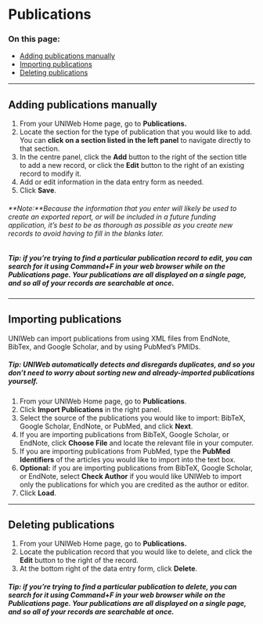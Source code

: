 # Publications

### On this page:
- [Adding publications manually][1]
- [Importing publications][2]
- [Deleting publications][3]

---- 

## Adding publications manually

1. From your UNIWeb Home page, go to **Publications.**
2. Locate the section for the type of publication that you would like to add. You can **click on a section listed in the left panel** to navigate directly to that section.
3. In the centre panel, click the **Add** button to the right of the section title to add a new record, or click the **Edit** button to the right of an existing record to modify it.
4. Add or edit information in the data entry form as needed.
5. Click **Save**.

###### **Note:**Because the information that you enter will likely be used to create an exported report, or will be included in a future funding application, it’s best to be as thorough as possible as you create new records to avoid having to fill in the blanks later.

##### **Tip:** if you’re trying to find a particular publication record to edit, you can search for it using **Command+F** in your web browser while on the Publications page. Your publications are all displayed on a single page, and so all of your records are searchable at once.

---- 

## Importing publications

UNIWeb can import publications from using XML files from EndNote, BibTex, and Google Scholar, and by using PubMed’s PMIDs. 

##### **Tip:** UNIWeb automatically detects and disregards duplicates, and so you don’t need to worry about sorting new and already-imported publications yourself.

1. From your UNIWeb Home page, go to **Publications**.
2. Click **Import Publications** in the right panel.
3. Select the source of the publications you would like to import: BibTeX, Google Scholar, EndNote, or PubMed, and click **Next**.
4. If you are importing publications from BibTeX, Google Scholar, or EndNote, click **Choose File** and locate the relevant file in your computer. 
5. If you are importing publications from PubMed, type the **PubMed Identifiers** of the articles you would like to import into the text box.
6. **Optional:** if you are importing publications from BibTeX, Google Scholar, or EndNote, select **Check Author** if you would like UNIWeb to import only the publications for which you are credited as the author or editor.
7. Click **Load**.

---- 

## Deleting publications

1. From your UNIWeb Home page, go to **Publications.**
2. Locate the publication record that you would like to delete, and click the **Edit** button to the right of the record.
3. At the bottom right of the data entry form, click **Delete**.

##### **Tip:** if you’re trying to find a particular publication to delete, you can search for it using **Command+F** in your web browser while on the Publications page. Your publications are all displayed on a single page, and so all of your records are searchable at once.

[1]:	#adding-publications-manually
[2]:	#importing-publications
[3]:	#deleting-publications